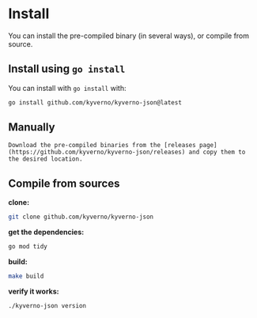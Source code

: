 # Install

You can install the pre-compiled binary (in several ways), or compile from source.

## Install using `go install`

You can install with `go install` with:

```bash
go install github.com/kyverno/kyverno-json@latest
```

## Manually

```
Download the pre-compiled binaries from the [releases page](https://github.com/kyverno/kyverno-json/releases) and copy them to the desired location.
```

## Compile from sources

**clone:**

```bash
git clone github.com/kyverno/kyverno-json
```

**get the dependencies:**

```bash
go mod tidy
```

**build:**

```bash
make build
```

**verify it works:**

```bash
./kyverno-json version
```
